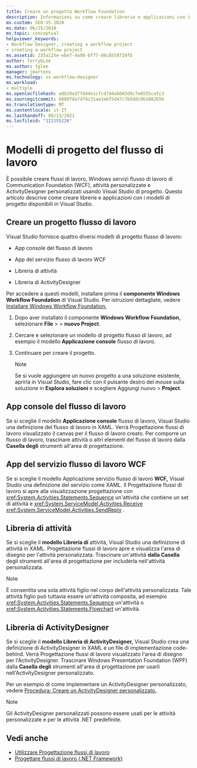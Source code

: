 ```yaml
---
title: Creare un progetto Workflow Foundation
description: Informazioni su come creare librerie e applicazioni con i modelli di progetto disponibili in Visual Studio.
ms.custom: SEO-VS-2020
ms.date: 06/25/2018
ms.topic: conceptual
helpviewer_keywords:
- Workflow Designer, creating a workflow project
- creating a workflow project
ms.assetid: 235a125e-ebe7-4a98-bf77-86c8558728fb
author: TerryGLee
ms.author: tglee
manager: jmartens
ms.technology: vs-workflow-designer
ms.workload:
- multiple
ms.openlocfilehash: adb28a3ffd44e1cfcd744ab603d9c7e8555cafc3
ms.sourcegitcommit: 68897da7d74c31ae1ebf5d47c7b5ddc9b108265b
ms.translationtype: MT
ms.contentlocale: it-IT
ms.lasthandoff: 08/13/2021
ms.locfileid: "122155226"
---
```

# <a name="workflow-project-templates"></a>Modelli di progetto del flusso di lavoro

È possibile creare flussi di lavoro, Windows servizi flusso di lavoro di Communication Foundation (WCF), attività personalizzate e ActivityDesigner personalizzati usando Visual Studio di progetto. Questo articolo descrive come creare librerie e applicazioni con i modelli di progetto disponibili in Visual Studio.

## <a name="create-a-workflow-project"></a>Creare un progetto flusso di lavoro

Visual Studio fornisce quattro diversi modelli di progetto flusso di lavoro:

- App console del flusso di lavoro

- App del servizio flusso di lavoro WCF

- Libreria di attività

- Libreria di ActivityDesigner

Per accedere a questi modelli, installare prima il **componente Windows Workflow Foundation** di Visual Studio. Per istruzioni dettagliate, vedere [Installare Windows Workflow Foundation.](developing-applications-with-the-workflow-designer.md#install-windows-workflow-foundation)

1. Dopo aver installato il componente **Windows Workflow Foundation,** selezionare **File**  >    >  **nuovo Project**.

1. Cercare e selezionare un modello di progetto flusso di lavoro, ad esempio il modello **Applicazione console** flusso di lavoro.

1. Continuare per creare il progetto.

   > [!NOTE]
   > Se si vuole aggiungere un nuovo progetto a una soluzione esistente, aprirla in Visual Studio, fare clic con il pulsante destro del mouse sulla soluzione in **Esplora soluzioni** e scegliere Aggiungi nuovo  >  **Project**.

## <a name="workflow-console-app"></a>App console del flusso di lavoro

Se si sceglie il modello **Applicazione console** flusso di lavoro, Visual Studio una definizione del flusso di lavoro in XAML. Verrà Progettazione flussi di lavoro visualizzato il canvas per il flusso di lavoro creato. Per comporre un flusso di lavoro, trascinare attività o altri elementi del flusso di lavoro dalla **Casella degli** strumenti all'area di progettazione.

## <a name="wcf-workflow-service-app"></a>App del servizio flusso di lavoro WCF

Se si sceglie il modello Applicazione servizio flusso di lavoro **WCF,** Visual Studio una definizione del servizio come XAML. Il Progettazione flussi di lavoro si apre alla visualizzazione progettazione con <xref:System.Activities.Statements.Sequence> un'attività che contiene un set di attività e <xref:System.ServiceModel.Activities.Receive> <xref:System.ServiceModel.Activities.SendReply> .

## <a name="activity-library"></a>Libreria di attività

Se si sceglie il **modello Libreria di** attività, Visual Studio una definizione di attività in XAML. Progettazione flussi di lavoro apre e visualizza l'area di disegno per l'attività personalizzata. Trascinare un'attività **dalla Casella** degli strumenti all'area di progettazione per includerla nell'attività personalizzata.

> [!NOTE]
> È consentita una sola attività figlio nel corpo dell'attività personalizzata. Tale attività figlio può tuttavia essere un'attività composita, ad esempio <xref:System.Activities.Statements.Sequence> un'attività o <xref:System.Activities.Statements.Flowchart> un'attività.

## <a name="activity-designer-library"></a>Libreria di ActivityDesigner

Se si sceglie il **modello Libreria di ActivityDesigner,** Visual Studio crea una definizione di ActivityDesigner in XAML e un file di implementazione code-behind. Verrà Progettazione flussi di lavoro visualizzato l'area di disegno per l'ActivityDesigner. Trascinare Windows Presentation Foundation (WPF) dalla **Casella degli** strumenti all'area di progettazione per usarli nell'ActivityDesigner personalizzato.

Per un esempio di come implementare un ActivityDesigner personalizzato, vedere [Procedura: Creare un ActivityDesigner personalizzato.](/dotnet/framework/windows-workflow-foundation/how-to-create-a-custom-activity-designer)

> [!NOTE]
> Gli ActivityDesigner personalizzati possono essere usati per le attività personalizzate e per le attività .NET predefinite.

## <a name="see-also"></a>Vedi anche

- [Utilizzare Progettazione flussi di lavoro](developing-applications-with-the-workflow-designer.md)
- [Progettare flussi di lavoro (.NET Framework)](/dotnet/framework/windows-workflow-foundation/designing-workflows)
